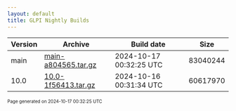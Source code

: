```yaml
---
layout: default
title: GLPI Nightly Builds
---
```


Version|Archive|Build date|Size
---|---|---|---
main|[main-a804565.tar.gz](main-a804565.tar.gz)|2024-10-17 00:32:25 UTC|83040244
10.0|[10.0-1f56413.tar.gz](10.0-1f56413.tar.gz)|2024-10-16 00:31:34 UTC|60617970

<font size="1">Page generated on 2024-10-17 00:32:25 UTC</font>
